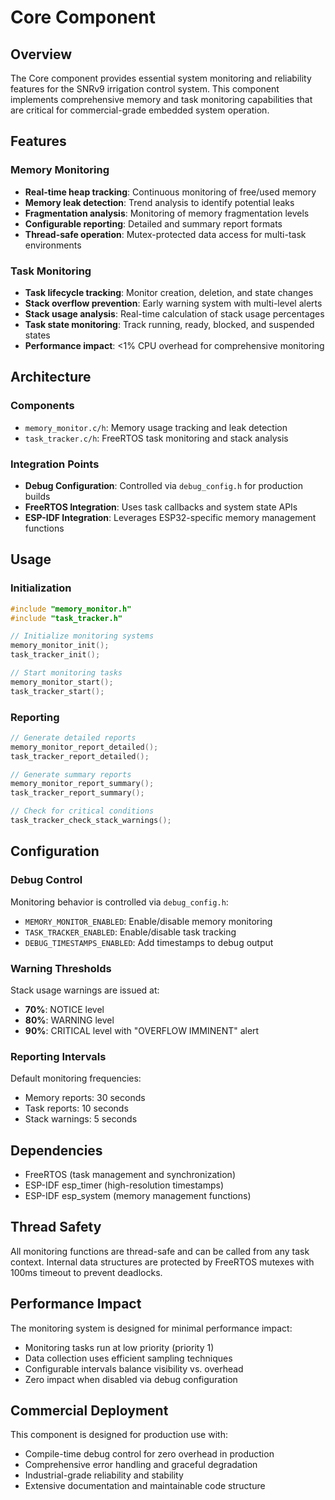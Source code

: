 # Core Component

## Overview
The Core component provides essential system monitoring and reliability features for the SNRv9 irrigation control system. This component implements comprehensive memory and task monitoring capabilities that are critical for commercial-grade embedded system operation.

## Features

### Memory Monitoring
- **Real-time heap tracking**: Continuous monitoring of free/used memory
- **Memory leak detection**: Trend analysis to identify potential leaks
- **Fragmentation analysis**: Monitoring of memory fragmentation levels
- **Configurable reporting**: Detailed and summary report formats
- **Thread-safe operation**: Mutex-protected data access for multi-task environments

### Task Monitoring
- **Task lifecycle tracking**: Monitor creation, deletion, and state changes
- **Stack overflow prevention**: Early warning system with multi-level alerts
- **Stack usage analysis**: Real-time calculation of stack usage percentages
- **Task state monitoring**: Track running, ready, blocked, and suspended states
- **Performance impact**: <1% CPU overhead for comprehensive monitoring

## Architecture

### Components
- `memory_monitor.c/h`: Memory usage tracking and leak detection
- `task_tracker.c/h`: FreeRTOS task monitoring and stack analysis

### Integration Points
- **Debug Configuration**: Controlled via `debug_config.h` for production builds
- **FreeRTOS Integration**: Uses task callbacks and system state APIs
- **ESP-IDF Integration**: Leverages ESP32-specific memory management functions

## Usage

### Initialization
```c
#include "memory_monitor.h"
#include "task_tracker.h"

// Initialize monitoring systems
memory_monitor_init();
task_tracker_init();

// Start monitoring tasks
memory_monitor_start();
task_tracker_start();
```

### Reporting
```c
// Generate detailed reports
memory_monitor_report_detailed();
task_tracker_report_detailed();

// Generate summary reports
memory_monitor_report_summary();
task_tracker_report_summary();

// Check for critical conditions
task_tracker_check_stack_warnings();
```

## Configuration

### Debug Control
Monitoring behavior is controlled via `debug_config.h`:
- `MEMORY_MONITOR_ENABLED`: Enable/disable memory monitoring
- `TASK_TRACKER_ENABLED`: Enable/disable task tracking
- `DEBUG_TIMESTAMPS_ENABLED`: Add timestamps to debug output

### Warning Thresholds
Stack usage warnings are issued at:
- **70%**: NOTICE level
- **80%**: WARNING level  
- **90%**: CRITICAL level with "OVERFLOW IMMINENT" alert

### Reporting Intervals
Default monitoring frequencies:
- Memory reports: 30 seconds
- Task reports: 10 seconds
- Stack warnings: 5 seconds

## Dependencies
- FreeRTOS (task management and synchronization)
- ESP-IDF esp_timer (high-resolution timestamps)
- ESP-IDF esp_system (memory management functions)

## Thread Safety
All monitoring functions are thread-safe and can be called from any task context. Internal data structures are protected by FreeRTOS mutexes with 100ms timeout to prevent deadlocks.

## Performance Impact
The monitoring system is designed for minimal performance impact:
- Monitoring tasks run at low priority (priority 1)
- Data collection uses efficient sampling techniques
- Configurable intervals balance visibility vs. overhead
- Zero impact when disabled via debug configuration

## Commercial Deployment
This component is designed for production use with:
- Compile-time debug control for zero overhead in production
- Comprehensive error handling and graceful degradation
- Industrial-grade reliability and stability
- Extensive documentation and maintainable code structure
